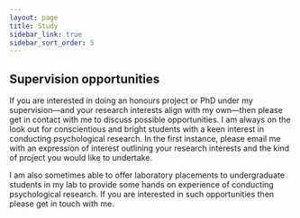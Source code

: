```yaml
---
layout: page
title: Study
sidebar_link: true
sidebar_sort_order: 5
---
```


<!-- Global site tag (gtag.js) - Google Analytics -->
<script async src="https://www.googletagmanager.com/gtag/js?id=UA-127807240-1"></script>
<script>
  window.dataLayer = window.dataLayer || [];
  function gtag(){dataLayer.push(arguments);}
  gtag('js', new Date());

  gtag('config', 'UA-127807240-1');
</script>

## Supervision opportunities
If you are interested in doing an honours project or PhD under my supervision—and your research interests align with my own—then please get in contact with me to discuss possible opportunities. I am always on the look out for conscientious and bright students with a keen interest in conducting psychological research.  In the first instance, please email me with an expression of interest outlining your research interests and the kind of project you would like to undertake.  

I am also sometimes able to offer laboratory placements to undergraduate students in my lab to provide some hands on experience of conducting psychological research. If you are interested in such opportunities then please get in touch with me.



